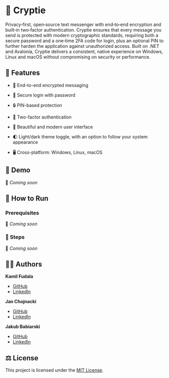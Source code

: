 # 🔐 Cryptie

Privacy‑first, open‑source text messenger with end‑to‑end encryption and built‑in two‑factor authentication. Cryptie ensures that every message you send is protected with modern cryptographic standards, requiring both a secure password and a one‑time 2FA code for login, plus an optional PIN to further harden the application against unauthorized access. Built on .NET and Avalonia, Cryptie delivers a consistent, native experience on Windows, Linux and macOS without compromising on security or performance.

## 📌 Features

- 🔐 End-to-end encrypted messaging

- 🔑 Secure login with password

- 🔒 PIN-based protection

- 🔁 Two-factor authentication

- 🎨 Beautiful and modern user interface

- 🌓 Light/dark theme toggle, with an option to follow your system appearance

- 🖥️ Cross-platform: Windows, Linux, macOS

## 👀 Demo

👀 _Coming soon_

## 🚀 How to Run

### Prerequisites

🚀 _Coming soon_

### 🔢 Steps

🔢 _Coming soon_

## 🙋‍♂️ Authors

**Kamil Fudala**

- [GitHub](https://github.com/FreakyF)
- [LinkedIn](https://www.linkedin.com/in/kamil-fudala/)

**Jan Chojnacki**

- [GitHub](https://github.com/Jan-Chojnacki)
- [LinkedIn](https://www.linkedin.com/in/jan-chojnacki-772b0530a/)

**Jakub Babiarski**

- [GitHub](https://github.com/JakubKross)
- [LinkedIn](https://www.linkedin.com/in/jakub-babiarski-751611304/)

## ⚖️ License

This project is licensed under the [MIT License](LICENSE).
